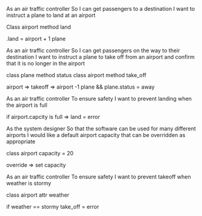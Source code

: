 As an air traffic controller 
So I can get passengers to a destination 
I want to instruct a plane to land at an airport

Class airport
method land

.land = airport + 1 plane

As an air traffic controller 
So I can get passengers on the way to their destination 
I want to instruct a plane to take off from an airport and confirm that it is no longer in the airport

class plane
method  status
class airport
method take_off

airport => takeoff => airport -1 plane && plane.status = away

As an air traffic controller 
To ensure safety 
I want to prevent landing when the airport is full 

if airport.capcity is full => land = error

As the system designer
So that the software can be used for many different airports
I would like a default airport capacity that can be overridden as appropriate

class airport
capacity = 20

override => set capacity

As an air traffic controller 
To ensure safety 
I want to prevent takeoff when weather is stormy 

class airport
attr weather 

if weather == stormy take_off = error